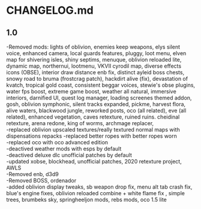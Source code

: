 # CHANGELOG.md

## 1.0

-Removed mods: lights of oblivion, enemies keep weapons, elys silent voice, enhanced camera, local guards features, pluggy, loot menu, elven map for shivering isles, shiny septims, menuque, oblivion reloaded lite, dynamic map, northernui, lootmenu, VKVII cyrodil map, diverse effects icons (OBSE), interior draw distance enb fix, distinct ayleid boss chests, snowy road to bruma (frostcrag patch), hackdirt alive (fix), devastation of kvatch, tropical gold coast, consistent beggar voices, stewie's obse plugins, water fps boost, extreme game boost, weather all natural, immersive interiors, darnified UI, quest log manager, loading screenes themed addon, gosh, oblivion symphonic, silent tracks expanded, pickme,  harvest flora, alive waters, blackwood jungle, reworked posts, oco (all related), eve (all related), enhanced vegetation, caves retexture, ruined ruins. cheidinal retexture, arena redone, king of worms, archmage replacer,   
-replaced oblivion upscaled textures/really textured normal maps with dispensations repacks 
-replaced better ropes with better ropes worn  
-replaced oco with oco advanced edition  
-deactived weather mods with esps by default  
-deactived deluxe dlc unofficial patches by default  
-updated xobse, blockhead, unofficial patches, 2020 retexture project, AWLS  
-Removed enb, d3d9  
-Removed BOSS, ordenador  
-added oblivion display tweaks, sb weapon drop fix, menu alt tab crash fix, blue's engine fixes, oblivion reloaded combine + white flame fix , simple trees, brumbeks sky, springheeljon mods, rebs mods, oco 1.5 lite  
